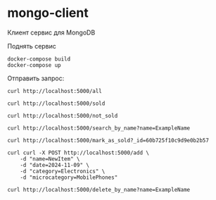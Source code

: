 # mongo-client

Клиент сервис для MongoDB

Поднять сервис 
```
docker-compose build 
docker-compose up
```

Отправить запрос:
```
curl http://localhost:5000/all
```
```
curl http://localhost:5000/sold
```
```
curl http://localhost:5000/not_sold
```
```
curl http://localhost:5000/search_by_name?name=ExampleName
```
```
curl http://localhost:5000/mark_as_sold?_id=60b725f10c9d9e0b2b57
```
```
curl curl -X POST http://localhost:5000/add \
    -d "name=NewItem" \
    -d "date=2024-11-09" \
    -d "category=Electronics" \
    -d "microcategory=MobilePhones"
```
```
curl http://localhost:5000/delete_by_name?name=ExampleName
```



